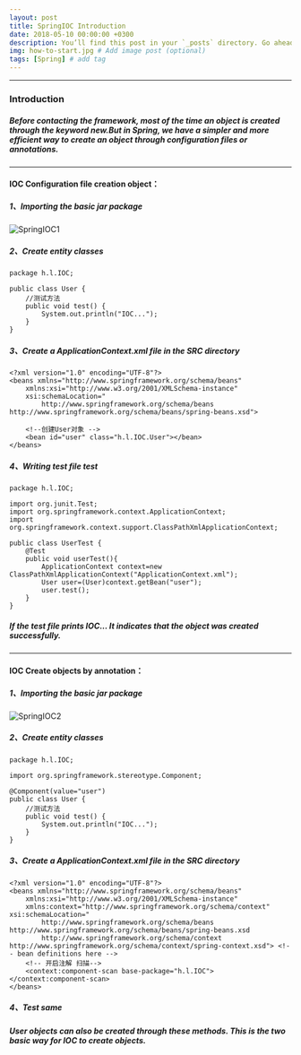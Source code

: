 ```yaml
---
layout: post
title: SpringIOC Introduction
date: 2018-05-10 00:00:00 +0300
description: You’ll find this post in your `_posts` directory. Go ahead and edit it and re-build the site to see your changes. # Add post description (optional)
img: how-to-start.jpg # Add image post (optional)
tags: [Spring] # add tag
---
```


---

### Introduction
##### Before contacting the framework, most of the time an object is created through the keyword new.But in Spring, we have a simpler and more efficient way to create an object through configuration files or annotations.

---

#### IOC Configuration file creation object：
##### 1、Importing the basic jar package
![SpringIOC1](/assets/img/180510/SpringIOC1.JPG)
##### 2、Create entity classes

```
package h.l.IOC;

public class User {
	//测试方法
	public void test() {
		System.out.println("IOC...");
	}
}
```
##### 3、Create a ApplicationContext.xml file in the SRC directory

```
<?xml version="1.0" encoding="UTF-8"?>
<beans xmlns="http://www.springframework.org/schema/beans"
    xmlns:xsi="http://www.w3.org/2001/XMLSchema-instance"
    xsi:schemaLocation="
        http://www.springframework.org/schema/beans http://www.springframework.org/schema/beans/spring-beans.xsd">

    <!--创建User对象 -->
    <bean id="user" class="h.l.IOC.User"></bean>
</beans>
```
##### 4、Writing test file test

```
package h.l.IOC;

import org.junit.Test;
import org.springframework.context.ApplicationContext;
import org.springframework.context.support.ClassPathXmlApplicationContext;

public class UserTest {
	@Test
	public void userTest(){
		ApplicationContext context=new ClassPathXmlApplicationContext("ApplicationContext.xml");
		User user=(User)context.getBean("user");
		user.test();
	}
}
```
##### If the test file prints IOC... It indicates that the object was created successfully.

---
#### IOC Create objects by annotation：
##### 1、Importing the basic jar package
![SpringIOC2](/assets/img/180510/SpringIOC2.JPG)
##### 2、Create entity classes

```
package h.l.IOC;

import org.springframework.stereotype.Component;

@Component(value="user")
public class User {
	//测试方法
	public void test() {
		System.out.println("IOC...");
	}
}
```
##### 3、Create a ApplicationContext.xml file in the SRC directory

```
<?xml version="1.0" encoding="UTF-8"?>
<beans xmlns="http://www.springframework.org/schema/beans"
    xmlns:xsi="http://www.w3.org/2001/XMLSchema-instance"
    xmlns:context="http://www.springframework.org/schema/context" xsi:schemaLocation="
        http://www.springframework.org/schema/beans http://www.springframework.org/schema/beans/spring-beans.xsd
        http://www.springframework.org/schema/context http://www.springframework.org/schema/context/spring-context.xsd"> <!-- bean definitions here -->
    <!-- 开启注解 扫描-->
    <context:component-scan base-package="h.l.IOC"></context:component-scan>
</beans>
```
##### 4、Test same
##### User objects can also be created through these methods. This is the two basic way for IOC to create objects.
